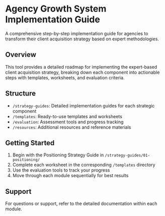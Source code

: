 # Agency Growth System Implementation Guide

A comprehensive step-by-step implementation guide for agencies to transform their client acquisition strategy based on expert methodologies.

## Overview
This tool provides a detailed roadmap for implementing the expert-based client acquisition strategy, breaking down each component into actionable steps with templates, worksheets, and evaluation criteria.

## Structure
- `/strategy-guides`: Detailed implementation guides for each strategic component
- `/templates`: Ready-to-use templates and worksheets
- `/evaluation`: Assessment tools and progress tracking
- `/resources`: Additional resources and reference materials

## Getting Started
1. Begin with the Positioning Strategy Guide in `/strategy-guides/01-positioning/`
2. Complete each worksheet in the corresponding `/templates` directory
3. Use the evaluation tools to track your progress
4. Move through each module sequentially for best results

## Support
For questions or support, refer to the detailed documentation within each module.
